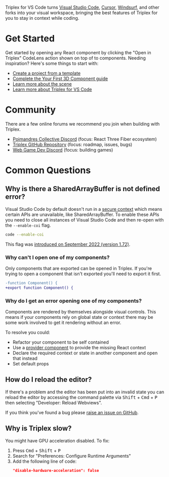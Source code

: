 Triplex for VS Code turns [Visual Studio Code](https://code.visualstudio.com), [Cursor](https://www.cursor.com), [Windsurf](https://codeium.com/windsurf), and other forks into your visual workspace, bringing the best features of Triplex for you to stay in context while coding.

# Get Started

Get started by opening any React component by clicking the "Open in Triplex" CodeLens action shown on top of to components. Needing inspiration? Here's some things to start with:

- [Create a project from a template](https://triplex.dev/docs/get-started/starting-a-project/create-from-template)
- [Complete the Your First 3D Component guide](https://triplex.dev/docs/get-started/starting-a-project/your-first-3d-component)
- [Learn more about the scene](https://triplex.dev/docs/building-your-scene/scene)
- [Learn more about Triplex for VS Code](https://triplex.dev/docs/get-started/vscode)

# Community

There are a few online forums we recommend you join when building with Triplex.

- [Poimandres Collective Discord](https://discord.com/invite/poimandres) (focus: React Three Fiber ecosystem)
- [Triplex GitHub Repository](https://github.com/trytriplex/triplex) (focus: roadmap, issues, bugs)
- [Web Game Dev Discord](https://webgamedev.com/discord) (focus: building games)

# Common Questions

## Why is there a SharedArrayBuffer is not defined error?

Visual Studio Code by default doesn't run in a [secure context](https://developer.mozilla.org/en-US/docs/Web/Security/Secure_Contexts) which means certain APIs are unavailable, like SharedArrayBuffer. To enable these APIs you need to close all instances of Visual Studio Code and then re-open with the `--enable-coi` flag.

```bash filename="Terminal"
code --enable-coi
```

This flag was [introduced on September 2022 (version 1.72)](https://code.visualstudio.com/updates/v1_72#_towards-cross-origin-isolation).

### Why can't I open one of my components?

Only components that are exported can be opened in Triplex. If you're trying to open a component that isn't exported you'll need to export it first.

```diff
-function Component() {
+export function Component() {
```

### Why do I get an error opening one of my components?

Components are rendered by themselves alongside visual controls. This means if your components rely on global state or context there may be some work involved to get it rendering without an error.

To resolve you could:

- Refactor your component to be self contained
- Use a [provider component](https://triplex.dev/docs/building-your-scene/providers#global-provider) to provide the missing React context
- Declare the required context or state in another component and open that instead
- Set default props

## How do I reload the editor?

If there's a problem and the editor has been put into an invalid state you can reload the editor by accessing the command palette via <Kbd>Shift</Kbd> + <Kbd>Cmd</Kbd> + <Kbd>P</Kbd> then selecting "Developer: Reload Webviews".

If you think you've found a bug please [raise an issue on GitHub](https://github.com/trytriplex/triplex/issues/new).

## Why is Triplex slow?

You might have GPU acceleration disabled. To fix:

1. Press <Kbd>Cmd</Kbd> + <Kbd>Shift</Kbd> + <Kbd>P</Kbd>
2. Search for "Preferences: Configure Runtime Arguments"
3. Add the following line of code:
   ```json
   "disable-hardware-acceleration": false
   ```
